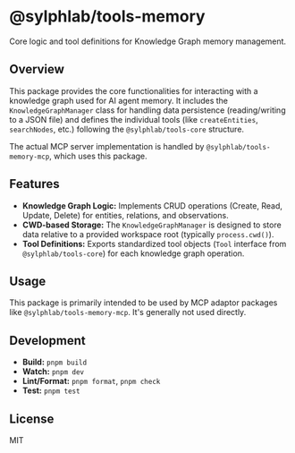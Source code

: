# @sylphlab/tools-memory

Core logic and tool definitions for Knowledge Graph memory management.

## Overview

This package provides the core functionalities for interacting with a knowledge graph used for AI agent memory. It includes the `KnowledgeGraphManager` class for handling data persistence (reading/writing to a JSON file) and defines the individual tools (like `createEntities`, `searchNodes`, etc.) following the `@sylphlab/tools-core` structure.

The actual MCP server implementation is handled by `@sylphlab/tools-memory-mcp`, which uses this package.

## Features

*   **Knowledge Graph Logic:** Implements CRUD operations (Create, Read, Update, Delete) for entities, relations, and observations.
*   **CWD-based Storage:** The `KnowledgeGraphManager` is designed to store data relative to a provided workspace root (typically `process.cwd()`).
*   **Tool Definitions:** Exports standardized tool objects (`Tool` interface from `@sylphlab/tools-core`) for each knowledge graph operation.

## Usage

This package is primarily intended to be used by MCP adaptor packages like `@sylphlab/tools-memory-mcp`. It's generally not used directly.

## Development

*   **Build:** `pnpm build`
*   **Watch:** `pnpm dev`
*   **Lint/Format:** `pnpm format`, `pnpm check`
*   **Test:** `pnpm test`

## License

MIT